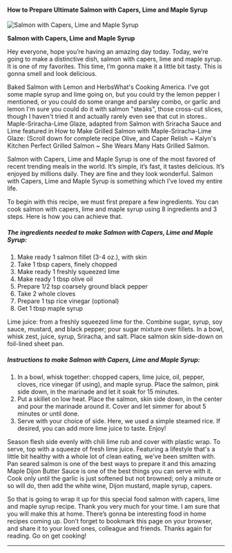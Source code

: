             

#### How to Prepare Ultimate Salmon with Capers, Lime and Maple Syrup

![Salmon with Capers, Lime and Maple Syrup](https://img-global.cpcdn.com/recipes/3f640645a2aa6831/751x532cq70/salmon-with-capers-lime-and-maple-syrup-recipe-main-photo.jpg)

**Salmon with Capers, Lime and Maple Syrup**

Hey everyone, hope you’re having an amazing day today. Today, we’re going to make a distinctive dish, salmon with capers, lime and maple syrup. It is one of my favorites. This time, I’m gonna make it a little bit tasty. This is gonna smell and look delicious.

Baked Salmon with Lemon and HerbsWhat's Cooking America. I've got some maple syrup and lime going on, but you could try the lemon pepper I mentioned, or you could do some orange and parsley combo, or garlic and lemon I'm sure you could do it with salmon "steaks", those cross-cut slices, though I haven't tried it and actually rarely even see that cut in stores.. Maple-Sriracha-Lime Glaze, adapted from Salmon with Sriracha Sauce and Lime featured in How to Make Grilled Salmon with Maple-Sriracha-Lime Glaze: (Scroll down for complete recipe Olive, and Caper Relish ~ Kalyn's Kitchen Perfect Grilled Salmon ~ She Wears Many Hats Grilled Salmon.

Salmon with Capers, Lime and Maple Syrup is one of the most favored of recent trending meals in the world. It’s simple, it’s fast, it tastes delicious. It’s enjoyed by millions daily. They are fine and they look wonderful. Salmon with Capers, Lime and Maple Syrup is something which I’ve loved my entire life.

To begin with this recipe, we must first prepare a few ingredients. You can cook salmon with capers, lime and maple syrup using 8 ingredients and 3 steps. Here is how you can achieve that.

##### The ingredients needed to make Salmon with Capers, Lime and Maple Syrup:

1.  Make ready 1 salmon fillet (3-4 oz.), with skin
2.  Take 1 tbsp capers, finely chopped
3.  Make ready 1 freshly squeezed lime
4.  Make ready 1 tbsp olive oil
5.  Prepare 1/2 tsp coarsely ground black pepper
6.  Take 2 whole cloves
7.  Prepare 1 tsp rice vinegar (optional)
8.  Get 1 tbsp maple syrup

Lime juice: from a freshly squeezed lime for the. Combine sugar, syrup, soy sauce, mustard, and black pepper; pour sugar mixture over fillets. In a bowl, whisk zest, juice, syrup, Sriracha, and salt. Place salmon skin side-down on foil-lined sheet pan.

##### Instructions to make Salmon with Capers, Lime and Maple Syrup:

1.  In a bowl, whisk together: chopped capers, lime juice, oil, pepper, cloves, rice vinegar (if using), and maple syrup. Place the salmon, pink side down, in the marinade and let it soak for 15 minutes.
2.  Put a skillet on low heat. Place the salmon, skin side down, in the center and pour the marinade around it. Cover and let simmer for about 5 minutes or until done.
3.  Serve with your choice of side. Here, we used a simple steamed rice. If desired, you can add more lime juice to taste. Enjoy!

Season flesh side evenly with chili lime rub and cover with plastic wrap. To serve, top with a squeeze of fresh lime juice. Featuring a lifestyle that's a little bit healthy with a whole lot of clean eating, we've been smitten with. Pan seared salmon is one of the best ways to prepare it and this amazing Maple Dijon Butter Sauce is one of the best things you can serve with it. Cook only until the garlic is just softened but not browned; only a minute or so will do, then add the white wine, Dijon mustard, maple syrup, capers.

So that is going to wrap it up for this special food salmon with capers, lime and maple syrup recipe. Thank you very much for your time. I am sure that you will make this at home. There’s gonna be interesting food in home recipes coming up. Don’t forget to bookmark this page on your browser, and share it to your loved ones, colleague and friends. Thanks again for reading. Go on get cooking!

* * *